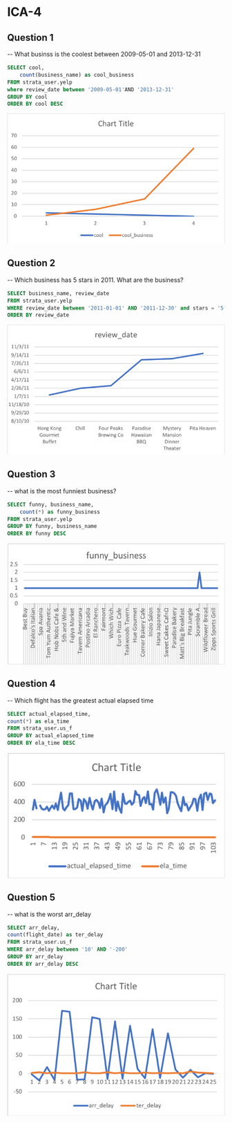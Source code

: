 # ICA-4
## Question 1
-- What businss is the coolest between 2009-05-01 and 2013-12-31

```sql
SELECT cool,
    count(business_name) as cool_business
FROM strata_user.yelp
where review_date between '2009-05-01'AND '2013-12-31' 
GROUP BY cool
ORDER BY cool DESC
```
![ICA-4](Visualization/ICA4-1.png)

## Question 2
-- Which business has 5 stars in 2011. What are the business?

```sql
SELECT business_name, review_date
FROM strata_user.yelp
WHERE review_date between '2011-01-01' AND '2011-12-30' and stars = '5'
ORDER BY review_date
```
![ICA-4](Visualization/ICA4-2.png)

## Question 3
-- what is the most funniest business?

```sql
SELECT funny, business_name,
    count(*) as funny_business
FROM strata_user.yelp
GROUP BY funny, business_name
ORDER BY funny DESC
```
![ICA-4](Visualization/ICA4-3.png)

## Question 4
-- Which flight has the greatest actual elapsed time

```sql
SELECT actual_elapsed_time,
count(*) as ela_time
FROM strata_user.us_f
GROUP BY actual_elapsed_time
ORDER BY ela_time DESC
```
![ICA-4](Visualization/ICA4-4.png)

## Question 5
-- what is the worst arr_delay

```sql
SELECT arr_delay,
count(flight_date) as ter_delay
FROM strata_user.us_f
WHERE arr_delay between '10' AND '-200'
GROUP BY arr_delay
ORDER BY arr_delay DESC
```
![ICA-4](Visualization/ICA4-5.png)


